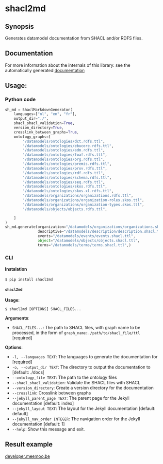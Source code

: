 # shacl2md

## Synopsis
Generates datamodel documentation from SHACL and/or RDFS files.


## Documentation

For more information about the internals of this library: see the automatically generated [documentation](/docs/README.md)
## Usage:

### Python code
```python
sh_md = ShaclMarkdownGenerator(
    languages=["nl", "en", "fr"],
    output_dir="./",
    shacl_shacl_validation=True,
    version_directory=True,
    crosslink_between_graphs=True,
    ontology_graphs=[
        "/datamodels/ontologies/dct.rdfs.ttl",
        "/datamodels/ontologies/ebucore.rdfs.ttl",
        "/datamodels/ontologies/edm.rdfs.ttl",
        "/datamodels/ontologies/foaf.rdfs.ttl",
        "/datamodels/ontologies/org.rdfs.ttl",
        "/datamodels/ontologies/premis.rdfs.ttl",
        "/datamodels/ontologies/prov.rdfs.ttl",
        "/datamodels/ontologies/rdf.rdfs.ttl",
        "/datamodels/ontologies/schema.rdfs.ttl",
        "/datamodels/ontologies/seq.rdfs.ttl",
        "/datamodels/ontologies/skos.rdfs.ttl",
        "/datamodels/ontologies/skos-xl.rdfs.ttl",
        "/datamodels/organizations/organizations.rdfs.ttl",
        "/datamodels/organizations/organization-roles.skos.ttl",
        "/datamodels/organizations/organization-types.skos.ttl",
        "/datamodels/objects/objects.rdfs.ttl",

    ]
)
sh_md.generate(organization="/datamodels/organizations/organizations.shacl.ttl",
               descriptive="/datamodels/description/description.shacl.ttl",
               events="/datamodels/events/events.shacl.ttl",
               object="/datamodels/objects/objects.shacl.ttl",
               terms="/datamodels/terms/terms.shacl.ttl",)
```

### CLI
#### Instalation
```console
$ pip install shacl2md
```

#### `shacl2md`

**Usage**:

```console
$ shacl2md [OPTIONS] SHACL_FILES...
```

**Arguments**:

* `SHACL_FILES...`: The path to SHACL files, with graph name to be processed, in the form of `graph_name:./path/to/shacl_file/ttl`  [required]

**Options**:

* `-l, --languages TEXT`: The languages to generate the documentation for  [required]
* `-o, --output_dir TEXT`: The directory to output the documentation to  [default: ./docs]
* `--ontology_file TEXT`: The path to the ontology files
* `--shacl_shacl_validation`: Validate the SHACL files with SHACL
* `--version_directory`: Create a version directory for the documentation
* `--crosslink`: Crosslink between graphs
* `--jekyll_parent_page TEXT`: The parent page for the Jekyll documentation  [default: index]
* `--jekyll_layout TEXT`: The layout for the Jekyll documentation  [default: default]
* `--jekyll_nav_order INTEGER`: The navigation order for the Jekyll documentation  [default: 1]
* `--help`: Show this message and exit.



## Result example
[developer.meemoo.be](https://developer.meemoo.be/)